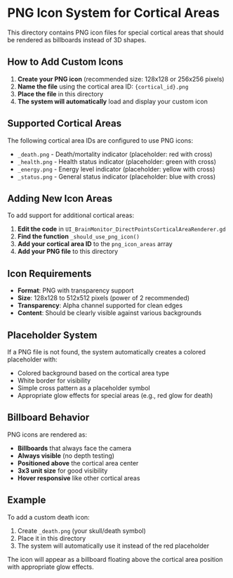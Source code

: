 # PNG Icon System for Cortical Areas

This directory contains PNG icon files for special cortical areas that should be rendered as billboards instead of 3D shapes.

## How to Add Custom Icons

1. **Create your PNG icon** (recommended size: 128x128 or 256x256 pixels)
2. **Name the file** using the cortical area ID: `{cortical_id}.png`
3. **Place the file** in this directory
4. **The system will automatically** load and display your custom icon

## Supported Cortical Areas

The following cortical area IDs are configured to use PNG icons:

- `_death.png` - Death/mortality indicator (placeholder: red with cross)
- `_health.png` - Health status indicator (placeholder: green with cross)  
- `_energy.png` - Energy level indicator (placeholder: yellow with cross)
- `_status.png` - General status indicator (placeholder: blue with cross)

## Adding New Icon Areas

To add support for additional cortical areas:

1. **Edit the code** in `UI_BrainMonitor_DirectPointsCorticalAreaRenderer.gd`
2. **Find the function** `_should_use_png_icon()`
3. **Add your cortical area ID** to the `png_icon_areas` array
4. **Add your PNG file** to this directory

## Icon Requirements

- **Format**: PNG with transparency support
- **Size**: 128x128 to 512x512 pixels (power of 2 recommended)
- **Transparency**: Alpha channel supported for clean edges
- **Content**: Should be clearly visible against various backgrounds

## Placeholder System

If a PNG file is not found, the system automatically creates a colored placeholder with:
- Colored background based on the cortical area type
- White border for visibility
- Simple cross pattern as a placeholder symbol
- Appropriate glow effects for special areas (e.g., red glow for death)

## Billboard Behavior

PNG icons are rendered as:
- **Billboards** that always face the camera
- **Always visible** (no depth testing)
- **Positioned above** the cortical area center
- **3x3 unit size** for good visibility
- **Hover responsive** like other cortical areas

## Example

To add a custom death icon:
1. Create `_death.png` (your skull/death symbol)
2. Place it in this directory
3. The system will automatically use it instead of the red placeholder

The icon will appear as a billboard floating above the cortical area position with appropriate glow effects.
